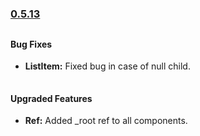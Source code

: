 <div>
<h3 style="padding-bottom: 10px;">
	<a href="https://github.com/GeekyAnts/NativeBase/releases/tag/v0.5.13">0.5.13</a>
</h3>

<h4>Bug Fixes</h4>
<ul>
    <li>
    	<b>ListItem:</b> Fixed bug in case of null child.
    </li>
</ul>


<h4 style="padding-top: 15px">Upgraded Features</h4>
<ul>
    <li>
        <b>Ref:</b> Added _root ref to all components.
    </li>
</ul>
</div>
